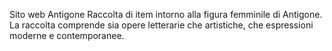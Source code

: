 Sito web Antigone
Raccolta di item intorno alla figura femminile di Antigone. La raccolta comprende sia opere letterarie che artistiche, che espressioni moderne e contemporanee.

